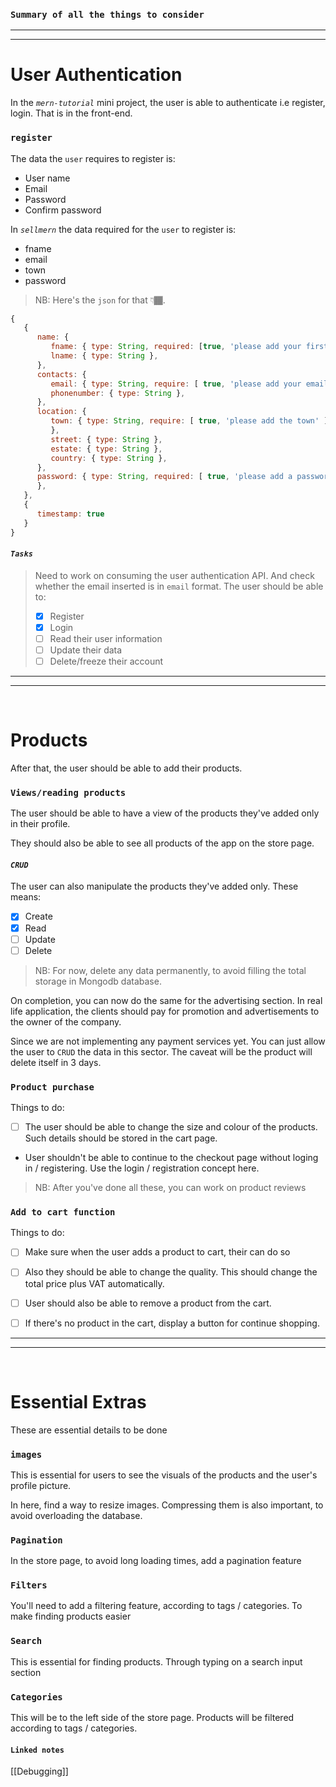 ### `Summary of all the things to consider`
---
---

# User Authentication

In the _`mern-tutorial`_ mini project, the user is able to authenticate i.e register, login. That is in the front-end.

### `register` 
The data the `user` requires to register is:
- User name
- Email
- Password
- Confirm password

In _`sellmern`_ the data required for the `user` to register is:
- fname
- email
- town
- password
>NB: Here's the `json` for that 👇🏾.

```js
{
   {
      name: {
         fname: { type: String, required: [true, 'please add your first name'] },
         lname: { type: String },
      },
      contacts: {
         email: { type: String, require: [ true, 'please add your email address' ], unique: true },
         phonenumber: { type: String },
      },
      location: {
         town: { type: String, require: [ true, 'please add the town' ]
         },
         street: { type: String },
         estate: { type: String },
         country: { type: String },
      },
      password: { type: String, required: [ true, 'please add a password' ]
      },
   },
   {
      timestamp: true
   }
}
```
#### _`Tasks`_
>Need to work on consuming the user authentication API. And check whether the email inserted is in `email` format. 
>			The user should be able to:
> - [x] Register
> - [x] Login
> - [ ] Read their user information 
> - [ ] Update their data
> - [ ] Delete/freeze their account 

---
---

<br>

# Products

After that, the user should be able to add their products.

### `Views/reading products`

The user should be able to have a view of the products they've added only in their profile.

They should also be able to see all products of the app on the store page.

#### _`CRUD`_

The user can also manipulate the products they've added only. These means:
- [x] Create
- [x] Read
- [ ] Update
- [ ] Delete

>NB: For now, delete any data permanently, to avoid filling the total storage in Mongodb database.

On completion, you can now do the same for the advertising section. In real life application, the clients should pay for promotion and advertisements to the owner of the company. 

Since we are not implementing any payment services yet. You can just allow the user to `CRUD` the data in this sector. The  caveat will be the product will delete itself in 3 days.

### `Product purchase`

Things to do:

- [ ] The user should be able to change the size and colour of the products. Such details should be stored in the cart page.

- User shouldn't be able to continue to the checkout page without loging in / registering. Use the login / registration concept here.

> NB: After you've done all these, you can work on product reviews 

### `Add to cart function`

Things to do:

- [ ] Make sure when the user adds a product to cart, their can do so

- [ ] Also they should be able to change the quality. This should change the total price plus VAT automatically.

- [ ] User should also be able to remove a product from the cart.

- [ ] If there's no product in the cart, display a button for continue shopping.

---
---

<br>

# Essential Extras

These are essential details to be done

### `images`

This is essential for users to see the visuals of the products and the user's profile picture.

In here, find a way to resize images. Compressing them is also important, to avoid overloading the database.

### `Pagination`

In the store page, to avoid long loading times, add a pagination feature

### `Filters`

You'll need to add a filtering feature, according to tags / categories. To make finding products easier

### `Search`

This is essential for finding products. Through typing on a search input section

### `Categories`

This will be to the left side of the store page. Products will be filtered according to tags / categories.

#### `Linked notes`

[[Debugging]]
